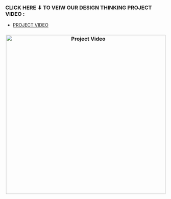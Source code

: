 ### CLICK HERE ⬇ TO VEIW OUR DESIGN THINKING PROJECT VIDEO :
- [PROJECT VIDEO](https://youtu.be/UahuLUPwDV4)

<h3 align="center"> <a href="https://youtu.be/UahuLUPwDV4"> <img src="https://github.com/user-attachments/assets/e9360075-48d0-41f6-bc34-f71e8bf1f207" alt="Project Video" width="500" height="auto"/> </a> </h3>
